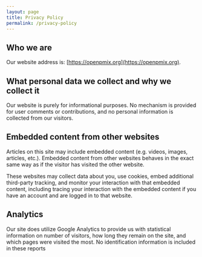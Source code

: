 ```yaml
---
layout: page
title: Privacy Policy
permalink: /privacy-policy
---
```


Who we are
----------

Our website address is: [https://openpmix.org](https://openpmix.org).

What personal data we collect and why we collect it
---------------------------------------------------

Our website is purely for informational purposes. No mechanism is provided for user comments or contributions, and no personal information is collected from our visitors.

Embedded content from other websites
------------------------------------

Articles on this site may include embedded content (e.g. videos, images, articles, etc.). Embedded content from other websites behaves in the exact same way as if the visitor has visited the other website.

These websites may collect data about you, use cookies, embed additional third-party tracking, and monitor your interaction with that embedded content, including tracing your interaction with the embedded content if you have an account and are logged in to that website.

Analytics
---------

Our site does utilize Google Analytics to provide us with statistical information on number of visitors, how long they remain on the site, and which pages were visited the most. No identification information is included in these reports

